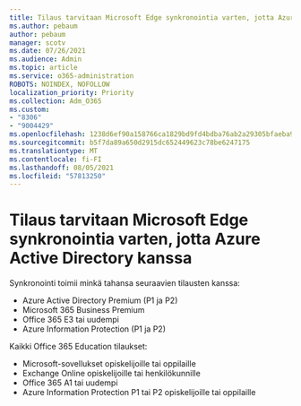 ```yaml
---
title: Tilaus tarvitaan Microsoft Edge synkronointia varten, jotta Azure Active Directory kanssa
ms.author: pebaum
author: pebaum
manager: scotv
ms.date: 07/26/2021
ms.audience: Admin
ms.topic: article
ms.service: o365-administration
ROBOTS: NOINDEX, NOFOLLOW
localization_priority: Priority
ms.collection: Adm_O365
ms.custom:
- "8306"
- "9004429"
ms.openlocfilehash: 1238d6ef90a158766ca1829bd9fd4bdba76ab2a29305bfaeba90d2ddfaf76ccb
ms.sourcegitcommit: b5f7da89a650d2915dc652449623c78be6247175
ms.translationtype: MT
ms.contentlocale: fi-FI
ms.lasthandoff: 08/05/2021
ms.locfileid: "57813250"
---
```

# <a name="subscription-needed-for-microsoft-edge-sync-to-work-with-azure-active-directory-accounts"></a>Tilaus tarvitaan Microsoft Edge synkronointia varten, jotta Azure Active Directory kanssa

Synkronointi toimii minkä tahansa seuraavien tilausten kanssa:

- Azure Active Directory Premium (P1 ja P2)
- Microsoft 365 Business Premium
- Office 365 E3 tai uudempi
- Azure Information Protection (P1 ja P2)

Kaikki Office 365 Education tilaukset:

- Microsoft-sovellukset opiskelijoille tai oppilaille
- Exchange Online opiskelijoille tai henkilökunnille
- Office 365 A1 tai uudempi
- Azure Information Protection P1 tai P2 opiskelijoille tai oppilaille


